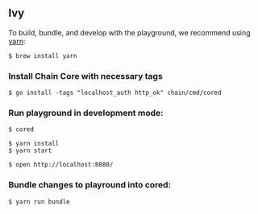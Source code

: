## Ivy

To build, bundle, and develop with the playground, we recommend using [yarn](https://yarnpkg.com/en/):

```
$ brew install yarn
```

### Install Chain Core with necessary tags

```
$ go install -tags "localhost_auth http_ok" chain/cmd/cored
```

### Run playground in development mode:

```
$ cored
```

```
$ yarn install
$ yarn start
```

```
$ open http://localhost:8080/
```

### Bundle changes to playround into cored:
```
$ yarn run bundle
```